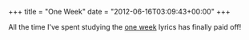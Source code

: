 +++
title = "One Week"
date = "2012-06-16T03:09:43+00:00"
+++

All the time I've spent studying the <a href="http://www.youtube.com/watch?v=snZcn3Qt1xI">one week</a> lyrics has finally paid off!
			